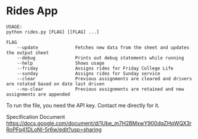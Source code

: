 # Rides App

```
USAGE:
python rides.py [FLAG] [[FLAG] ...]

FLAG
    --update              Fetches new data from the sheet and updates the output sheet
    --debug               Prints out debug statements while running
    --help                Shows usage
    --friday              Assigns rides for Friday College Life
    --sunday              Assigns rides for Sunday service
    --clear               Previous assignments are cleared and drivers are rotated based on date last driven
    --no-clear            Previous assignments are retained and new assignments are appended
```

To run the file, you need the API key. Contact me directly for it.

Specification Document
https://docs.google.com/document/d/1Ube_m7H2BMxwY900dqZHqWQX3rRoPFq41DLoNI-5r6w/edit?usp=sharing